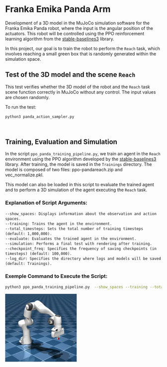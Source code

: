 # Franka Emika Panda Arm

Development of a 3D model in the MuJoCo simulation software for the Franka Emika Panda robot, where the input is the angular position of the actuators. This robot will be controlled using the PPO reinforcement learning algorithm from the [stable-baselines3](https://github.com/DLR-RM/stable-baselines3) library. 

In this project, our goal is to train the robot to perform the `Reach` task, which involves reaching a small green box that is randomly generated within the simulation space.


## Test of the 3D model and the scene `Reach`

This test verifies whether the 3D model of the robot and the `Reach` task scene function correctly in MuJoCo without any control. The input values are chosen randomly.

To run the test:

```bash
python3 panda_action_sampler.py 
```

<img src="./pictures/panda_test.gif" alt="" width="230"/>

## Training, Evaluation and Simulation

In the script `ppo_panda_training_pipeline.py`, we train an agent in the `Reach` environment using the PPO algorithm developed by the [stable-baselines3](https://github.com/DLR-RM/stable-baselines3) library. After training, the model is saved in the `Trainings` directory. The model is composed of two files: ppo-pandareach.zip and vec_normalize.pkl.

This model can also be loaded in this script to evaluate the trained agent and to perform a 3D simulation of the agent executing the `Reach` task.


### Explanation of Script Arguments:
    
    --show_spaces: Displays information about the observation and action spaces.
    --training: Trains the agent in the environment.
    --total_timesteps: Sets the total number of training timesteps (default: 1,000,000).
    --evaluate: Evaluates the trained agent in the environment.
    --simulation: Performs a final test with rendering after training.
    --checkpoint_freq: Specifies the frequency of saving checkpoints (in timesteps) (default: 100,000).
    --log_dir: Specifies the directory where logs and models will be saved (default: Trainings).

### Exemple Command to Execute the Script: 

```bash
python3 ppo_panda_training_pipeline.py  --show_spaces --training --total_timesteps 2000000 --evaluate --simulation 
```
<img src="./pictures/panda_simu_trained.gif" alt="" width="230"/>

